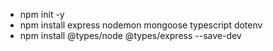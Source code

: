 - npm init -y
- npm install express nodemon mongoose typescript dotenv 
- npm install @types/node @types/express --save-dev
